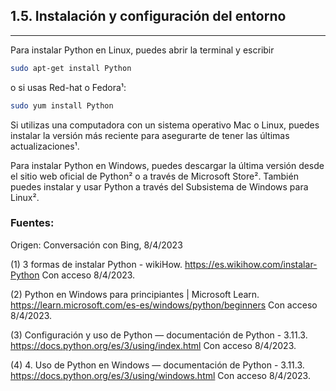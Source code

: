 ## 1.5. Instalación y configuración del entorno
---
Para instalar Python en Linux, puedes abrir la terminal y escribir 
```sh
sudo apt-get install Python
```
o si usas Red-hat o Fedora¹:
```sh
sudo yum install Python
```

Si utilizas una computadora con un sistema operativo Mac o Linux, puedes instalar la versión más reciente para asegurarte de tener las últimas actualizaciones¹. 

Para instalar Python en Windows, puedes descargar la última versión desde el sitio web oficial de Python² o a través de Microsoft Store². También puedes instalar y usar Python a través del Subsistema de Windows para Linux².

### Fuentes:

Origen: Conversación con Bing, 8/4/2023

(1) 3 formas de instalar Python - wikiHow. https://es.wikihow.com/instalar-Python Con acceso 8/4/2023.

(2) Python en Windows para principiantes | Microsoft Learn. https://learn.microsoft.com/es-es/windows/python/beginners Con acceso 8/4/2023.

(3) Configuración y uso de Python — documentación de Python - 3.11.3. https://docs.python.org/es/3/using/index.html Con acceso 8/4/2023.

(4) 4. Uso de Python en Windows — documentación de Python - 3.11.3. https://docs.python.org/es/3/using/windows.html Con acceso 8/4/2023.